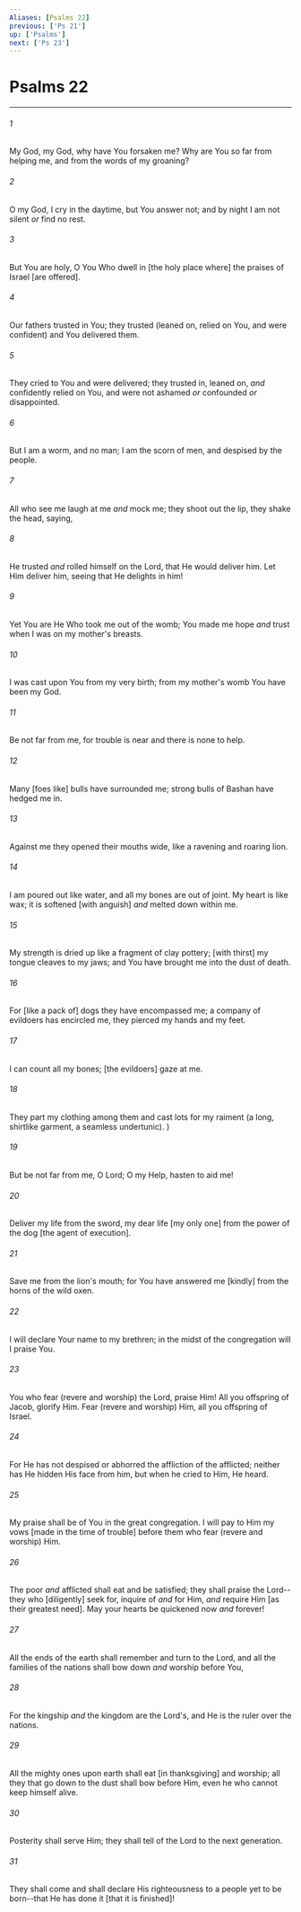 ```yaml
---
Aliases: [Psalms 22]
previous: ['Ps 21']
up: ['Psalms']
next: ['Ps 23']
---
```

# Psalms 22

***














###### 1 






My God, my God, why have You forsaken me? Why are You so far from helping me, and from the words of my groaning? 













###### 2 






O my God, I cry in the daytime, but You answer not; and by night I am not silent _or_ find no rest. 













###### 3 






But You are holy, O You Who dwell in [the holy place where] the praises of Israel [are offered]. 













###### 4 






Our fathers trusted in You; they trusted (leaned on, relied on You, and were confident) and You delivered them. 













###### 5 






They cried to You and were delivered; they trusted in, leaned on, _and_ confidently relied on You, and were not ashamed _or_ confounded _or_ disappointed. 













###### 6 






But I am a worm, and no man; I am the scorn of men, and despised by the people. 













###### 7 






All who see me laugh at me _and_ mock me; they shoot out the lip, they shake the head, saying, 













###### 8 






He trusted _and_ rolled himself on the Lord, that He would deliver him. Let Him deliver him, seeing that He delights in him! 













###### 9 






Yet You are He Who took me out of the womb; You made me hope _and_ trust when I was on my mother's breasts. 













###### 10 






I was cast upon You from my very birth; from my mother's womb You have been my God. 













###### 11 






Be not far from me, for trouble is near and there is none to help. 













###### 12 






Many [foes like] bulls have surrounded me; strong bulls of Bashan have hedged me in. 













###### 13 






Against me they opened their mouths wide, like a ravening and roaring lion. 













###### 14 






I am poured out like water, and all my bones are out of joint. My heart is like wax; it is softened [with anguish] _and_ melted down within me. 













###### 15 






My strength is dried up like a fragment of clay pottery; [with thirst] my tongue cleaves to my jaws; and You have brought me into the dust of death. 













###### 16 






For [like a pack of] dogs they have encompassed me; a company of evildoers has encircled me, they pierced my hands and my feet. 













###### 17 






I can count all my bones; [the evildoers] gaze at me. 













###### 18 






They part my clothing among them and cast lots for my raiment (a long, shirtlike garment, a seamless undertunic). ) 













###### 19 






But be not far from me, O Lord; O my Help, hasten to aid me! 













###### 20 






Deliver my life from the sword, my dear life [my only one] from the power of the dog [the agent of execution]. 













###### 21 






Save me from the lion's mouth; for You have answered me [kindly] from the horns of the wild oxen. 













###### 22 






I will declare Your name to my brethren; in the midst of the congregation will I praise You. 













###### 23 






You who fear (revere and worship) the Lord, praise Him! All you offspring of Jacob, glorify Him. Fear (revere and worship) Him, all you offspring of Israel. 













###### 24 






For He has not despised or abhorred the affliction of the afflicted; neither has He hidden His face from him, but when he cried to Him, He heard. 













###### 25 






My praise shall be of You in the great congregation. I will pay to Him my vows [made in the time of trouble] before them who fear (revere and worship) Him. 













###### 26 






The poor _and_ afflicted shall eat and be satisfied; they shall praise the Lord--they who [diligently] seek for, inquire of _and_ for Him, _and_ require Him [as their greatest need]. May your hearts be quickened now _and_ forever! 













###### 27 






All the ends of the earth shall remember and turn to the Lord, and all the families of the nations shall bow down _and_ worship before You, 













###### 28 






For the kingship _and_ the kingdom are the Lord's, and He is the ruler over the nations. 













###### 29 






All the mighty ones upon earth shall eat [in thanksgiving] and worship; all they that go down to the dust shall bow before Him, even he who cannot keep himself alive. 













###### 30 






Posterity shall serve Him; they shall tell of the Lord to the next generation. 













###### 31 






They shall come and shall declare His righteousness to a people yet to be born--that He has done it [that it is finished]!
